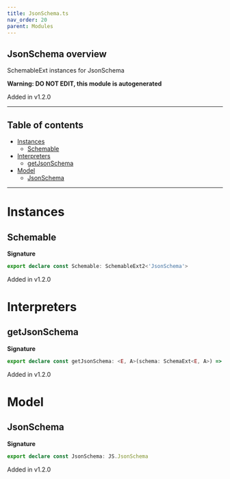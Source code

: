 ```yaml
---
title: JsonSchema.ts
nav_order: 20
parent: Modules
---
```


## JsonSchema overview

SchemableExt instances for JsonSchema

**Warning: DO NOT EDIT, this module is autogenerated**

Added in v1.2.0

---

<h2 class="text-delta">Table of contents</h2>

- [Instances](#instances)
  - [Schemable](#schemable)
- [Interpreters](#interpreters)
  - [getJsonSchema](#getjsonschema)
- [Model](#model)
  - [JsonSchema](#jsonschema)

---

# Instances

## Schemable

**Signature**

```ts
export declare const Schemable: SchemableExt2<'JsonSchema'>
```

Added in v1.2.0

# Interpreters

## getJsonSchema

**Signature**

```ts
export declare const getJsonSchema: <E, A>(schema: SchemaExt<E, A>) => Const<JS.JsonSchemaWithDescription, E>
```

Added in v1.2.0

# Model

## JsonSchema

**Signature**

```ts
export declare const JsonSchema: JS.JsonSchema
```

Added in v1.2.0
